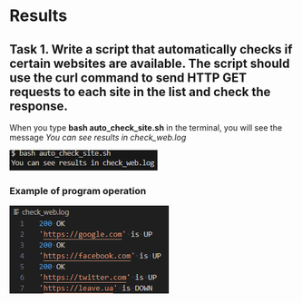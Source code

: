 # Results

## Task 1. Write a script that automatically checks if certain websites are available. The script should use the curl command to send HTTP GET requests to each site in the list and check the response.

When you type **bash auto_check_site.sh** in the terminal, you will see the message _You can see results in check_web.log_

![alt text](/script_bash/task1.png)

### Example of program operation

![alt text](/script_bash/example1.png)
